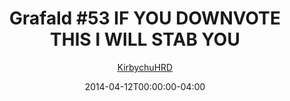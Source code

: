 ---
title: "Grafald #53 IF YOU DOWNVOTE THIS I WILL STAB YOU"
type: "image"
date: 2014-04-12T00:00:00-04:00
draft: false
categories:
- comics
- collaborations
tags:
- grafald
image_path: "../img/2014/53.png"
alt_text: ""
is_subpage: true
author: "[KirbychuHRD](https://cohost.org/KirbychuHRD)"
---